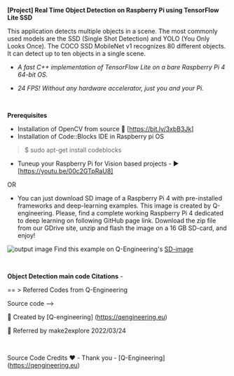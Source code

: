 **[Project] Real Time Object Detection on Raspberry Pi using TensorFlow Lite SSD**  

This application detects multiple objects in a scene. The most commonly used models are the SSD (Single Shot Detection) and YOLO (You Only Looks Once). The COCO SSD MobileNet v1 recognizes 80 different objects. It can detect up to ten objects in a single scene. 

-  <em> A fast C++ implementation of TensorFlow Lite on a bare Raspberry Pi 4 64-bit OS.</em>  

-  <em> 24 FPS! Without any hardware accelerator, just you and your Pi. </em> 

<br>  

**Prerequisites**  
- Installation of OpenCV from source                    🔗  [https://bit.ly/3xbB3Jk]  
- Installation of Code::Blocks IDE in Raspberry pi OS  
> $ sudo apt-get install codeblocks  
- Tuneup your Raspberry Pi for Vision based projects - ▶️  [https://youtu.be/00c2GTpRaU8]  

OR  

- You can just download SD image of a Raspberry Pi 4 with pre-installed frameworks and deep-learning
examples. This image is created by Q-engineering. Please, find a complete working Raspberry Pi 4 dedicated to deep learning on following GitHub page link. Download the zip file from our GDrive site, unzip and flash the image on a 16 GB SD-card, and enjoy!  

![output image](https://qengineering.eu/images/SDcard16GB_tiny.jpg) Find this example on Q-Engineering's [SD-image](https://github.com/Qengineering/RPi-image)

<br>

**Object Detection main code Citations** -  
  
== > Referred Codes from Q-Engineering  
  
Source code -->   

📎 Created by [Q-engineering] (https://qengineering.eu)  
    
📎 Referred by make2explore 2022/03/24  

<br>  
  
Source Code Credits ❤️ -  Thank you - [Q-Engineering] (https://qengineering.eu)  